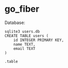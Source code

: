 # go_fiber
Database:
```
sqlite3 users.db 
CREATE TABLE users (
	id INTEGER PRIMARY KEY,
	name TEXT,
	email TEXT
)

.table
```